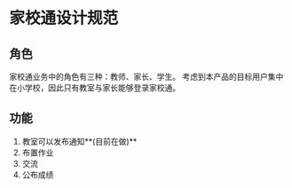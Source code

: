 # 家校通设计规范

## 角色

家校通业务中的角色有三种：教师、家长、学生。
考虑到本产品的目标用户集中在小学校，因此只有教室与家长能够登录家校通。

## 功能
1. 教室可以发布通知**(目前在做)**
2. 布置作业
3. 交流
4. 公布成绩


